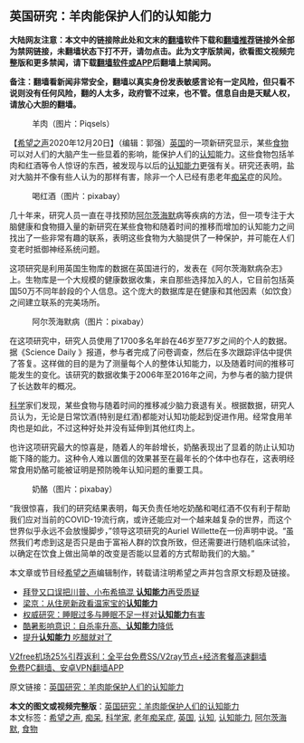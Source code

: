 <h2>英国研究：羊肉能保护人们的认知能力</h2> <p class="notice"><b>大陆网友注意：本文中的链接除此处和文末的<a href="https://github.com/bannedbook/fanqiang" >翻墙</a>软件下载和<a href="https://github.com/killgcd/justmysocks/blob/master/README.md">翻墙推荐</a>链接外全部为禁网链接，未翻墙状态下打不开，请勿点击。此为文字版禁闻，欲看图文视频完整版和更多禁闻，请下载<a href="https://github.com/bannedbook/fanqiang">翻墙软件或APP</a>后翻墙上禁闻网。</p><p>备注：翻墙看新闻非常安全，翻墙以真实身份发表敏感言论有一定风险，但只看不说则没有任何风险，翻的人太多，政府管不过来，也不管。信息自由是天赋人权，请放心大胆的翻墙。</b></p>  <div class="entry"> <figure><figcaption>羊肉（图片：Piqsels）</figcaption></figure> <p>【<span class='wp_keywordlink_affiliate'><a href="https://www.soundofhope.org" title="希望之声" target="_blank">希望之声</a></span>2020年12月20日】（编辑：郭强）<a href="https://www.bannedbook.org/bnews/tag/%e8%8b%b1%e5%9b%bd/" class="st_tag internal_tag" rel="tag" title="标签 英国 下的日志">英国</a>的一项新研究显示，某些<a href="https://www.bannedbook.org/bnews/tag/%e9%a3%9f%e7%89%a9/" class="st_tag internal_tag" rel="tag" title="标签 食物 下的日志">食物</a>可以对人们的大脑产生一些显着的影响，能保护人们的<a href="https://www.bannedbook.org/bnews/tag/%E8%AE%A4%E7%9F%A5/" class="st_tag internal_tag" rel="tag" title="标签 认知 下的日志">认知</a>能力。这些食物包括羊肉和红酒等令人惊讶的东西，被发现与以后的<a href="https://www.bannedbook.org/bnews/tag/%E8%AE%A4%E7%9F%A5%E8%83%BD%E5%8A%9B/" class="st_tag internal_tag" rel="tag" title="标签 认知能力 下的日志">认知能力</a>更强有关。研究还表明，盐对大脑并不像有些人认为的那样有害，除非一个人已经有患老年<a href="https://www.bannedbook.org/bnews/tag/%E7%97%B4%E5%91%86/" class="st_tag internal_tag" rel="tag" title="标签 痴呆 下的日志">痴呆</a>症的风险。</p> <figure><figcaption>喝红酒（图片：pixabay）</figcaption></figure> <p>几十年来，研究人员一直在寻找预防<a href="https://www.bannedbook.org/bnews/tag/%E9%98%BF%E5%B0%94%E8%8C%A8%E6%B5%B7%E9%BB%98/" class="st_tag internal_tag" rel="tag" title="标签 阿尔茨海默 下的日志">阿尔茨海默</a>病等疾病的方法，但一项专注于大脑健康和食物摄入量的新研究在某些食物和随着时间的推移而增加的认知能力之间找出了一些非常有趣的联系，表明这些食物为大脑提供了一种保护，并可能在人们变老时抵御神经系统问题。</p>  <p>这项研究是利用英国生物库的数据在英国进行的，发表在《阿尔茨海默病杂志》上。生物库是一个大规模的健康数据收集，来自那些选择加入的人，它目前包括英国50万不同年龄段的个人信息。这个庞大的数据库是在健康和其他因素（如饮食）之间建立联系的完美场所。</p> <figure><figcaption>阿尔茨海默病（图片：pixabay）</figcaption></figure> <p>在这项研究中，研究人员使用了1700多名年龄在46岁至77岁之间的个人的数据。据《Science Daily 》报道，参与者完成了问卷调查，然后在多次跟踪评估中提供了答复。这样做的目的是为了测量每个人的整体认知能力，以及随着时间的推移可能发生的变化。该研究的数据收集于2006年至2016年之间，为参与者的脑力提供了长达数年的概况。</p>  <p><span class='wp_keywordlink'><a href="https://www.bannedbook.org/forum11/topic309.html" title="禁片：“科学”的棍子" target="_blank">科学</a></span>家们发现，某些食物与随着时间的推移减少脑力衰退有关。根据数据，研究人员认为，无论是日常饮酒(特别是红酒)都能对认知功能起到促进作用。经常食用羊肉也是如此，不过这种好处并没有延伸到其他红肉上。</p> <p>也许这项研究最大的惊喜是，随着人的年龄增长，奶酪表现出了显着的防止认知功能下降的能力。这种令人难以置信的效果甚至在最年长的个体中也存在，这表明经常食用奶酪可能被证明是预防晚年认知问题的重要工具。</p>  <figure><figcaption>奶酪（图片：pixabay）</figcaption></figure> <p>“我很惊喜，我们的研究结果表明，每天负责任地吃奶酪和喝红酒不仅有利于帮助我们应对当前的COVID-19流行病，或许还能应对一个越来越复杂的世界，而这个世界似乎永远不会放慢脚步，”领导这项研究的Auriel Willette在一份声明中说。“虽然我们考虑到这是否只是由于富裕人群的饮食所致，但还需要进行随机临床试验，以确定在饮食上做出简单的改变是否能以显着的方式帮助我们的大脑。”</p> <p>本文章或节目经<a href="https://www.bannedbook.org/bnews/tag/%e5%b8%8c%e6%9c%9b%e4%b9%8b%e5%a3%b0/" class="st_tag internal_tag" rel="tag" title="标签 希望之声 下的日志">希望之声</a>编辑制作，转载请注明希望之声并包含原文标题及链接。</p>  <ul class='op-related-articles' title='相关阅读'> <li><a href='https://www.bannedbook.org/bnews/worldnews/20201026/1420640.html' target='_blank'>拜登又口误把川普、小布希搞混 <b>认知能力</b>再受质疑</a></li> <li><a href='https://www.bannedbook.org/bnews/baitai/20070806/1012629.html' target='_blank'>梁京&#65306;从住房新政看温家宝的<b>认知能力</b></a></li> <li><a href='https://www.bannedbook.org/bnews/health/20181011/1010420.html' target='_blank'>权威研究：睡眠过多与睡眠不足一样对<b>认知能力</b>有害</a></li> <li><a href='https://www.bannedbook.org/bnews/cnnews/20180726/977298.html' target='_blank'>酷暑影响意识：自杀率升高、<b>认知能力</b>降低</a></li> <li><a href='https://www.bannedbook.org/bnews/sohnews/20160919/589141.html' target='_blank'>提升<b>认知能力</b> 吃醋就对了</a></li> </ul> <p class="texttj"> <a href="https://www.bannedbook.org/forum23/topic22702.html" target="_blank">V2free机场25%引荐返利：全平台免费SS/V2ray节点+经济套餐高速翻墙</a><br/> <a href="https://github.com/bannedbook/fanqiang/wiki/%E7%A6%81%E9%97%BB%E7%BD%91%E5%AE%89%E5%8D%93%E7%BF%BB%E5%A2%99%E6%96%B0%E9%97%BBAPP" target="_blank">免费PC翻墙、安卓VPN翻墙APP</a></p><p>原文链接：<a class="src_link"  href="https://www.soundofhope.org/post/455239" target="_blank">英国研究：羊肉能保护人们的认知能力</a></p><a name='sharetosocial'></a>       <div><b>本文的图文或视频完整版</b>：<a href='https://www.bannedbook.org/bnews/comments/20201220/1451638.html'>英国研究：羊肉能保护人们的认知能力</a></div>  </div><!--END ENTRY--> <div class="postfooter"> <div>本文标签：<a href="https://www.bannedbook.org/bnews/tag/%e5%b8%8c%e6%9c%9b%e4%b9%8b%e5%a3%b0/" rel="tag">希望之声</a>, <a href="https://www.bannedbook.org/bnews/tag/%E7%97%B4%E5%91%86/" rel="tag">痴呆</a>, <a href="https://www.bannedbook.org/bnews/tag/%e7%a7%91%e5%ad%a6%e5%ae%b6/" rel="tag">科学家</a>, <a href="https://www.bannedbook.org/bnews/tag/%e8%80%81%e5%b9%b4%e7%97%b4%e5%91%86%e7%97%87/" rel="tag">老年痴呆症</a>, <a href="https://www.bannedbook.org/bnews/tag/%e8%8b%b1%e5%9b%bd/" rel="tag">英国</a>, <a href="https://www.bannedbook.org/bnews/tag/%E8%AE%A4%E7%9F%A5/" rel="tag">认知</a>, <a href="https://www.bannedbook.org/bnews/tag/%E8%AE%A4%E7%9F%A5%E8%83%BD%E5%8A%9B/" rel="tag">认知能力</a>, <a href="https://www.bannedbook.org/bnews/tag/%E9%98%BF%E5%B0%94%E8%8C%A8%E6%B5%B7%E9%BB%98/" rel="tag">阿尔茨海默</a>, <a href="https://www.bannedbook.org/bnews/tag/%e9%a3%9f%e7%89%a9/" rel="tag">食物</a></div>  </div><!--END POSTFOOTER--> 
